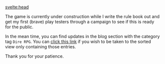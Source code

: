 <svelte:head>

  <title>Dire RPG</title>
</svelte:head>

The game is currently under construction while I write the rule book out and get my first (brave) play testers through a campaign to see if this is ready for the public.  

In the mean time, you can find updates in the blog section with the category tag `Dire RPG`.  You can [click this link](https://www.6pakal.com/blog/category/Dire%20RPG) if you wish to be taken to the sorted view only containing those entries.  

Thank you for your patience.  